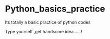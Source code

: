 # Python_basics_practice
Its totally a basic practice  of python codes

Type yourself ,get handsome idea......!
